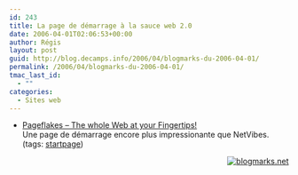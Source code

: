 ```yaml
---
id: 243
title: La page de démarrage à la sauce web 2.0
date: 2006-04-01T02:06:53+00:00
author: Régis
layout: post
guid: http://blog.decamps.info/2006/04/blogmarks-du-2006-04-01/
permalink: /2006/04/blogmarks-du-2006-04-01/
tmac_last_id:
  - ""
categories:
  - Sites web
---
```

<ul class="blogmarks">
  <li>
    <a href="http://www.pageflakes.com/default.aspx#">Pageflakes &#8211; The whole Web at your Fingertips!</a><br />Une page de démarrage encore plus impressionante que NetVibes.<br />(tags: <a rel="tag" href="http://blogmarks.net/tag/startpage">startpage</a>)
  </li>
</ul>

<p style="text-align:right">
  <a href="http://blogmarks.net/user/Regis"><img src="http://blogmarks.net/img/button.png" alt="blogmarks.net" border="0" /></a>
</p>